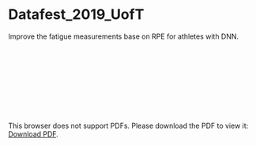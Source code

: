 # Datafest_2019_UofT
Improve the fatigue measurements base on RPE for athletes with DNN.
<object data="https://drive.google.com/open?id=1ViwvYX3nq0zRMtgSm0UlQ3XJeIyuWEPx" type="application/pdf" width="700px" height="700px">
    <embed src="https://drive.google.com/open?id=1ViwvYX3nq0zRMtgSm0UlQ3XJeIyuWEPx">
        <p>This browser does not support PDFs. Please download the PDF to view it: <a href="https://www.dropbox.com/s/a1hdh6vlcoknwsb/software_achitecture.pdf?dl=0">Download PDF</a>.</p>
    </embed>
</object>
